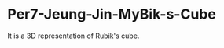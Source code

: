 Per7-Jeung-Jin-MyBik-s-Cube
===========================

It is a 3D representation of Rubik's cube.
